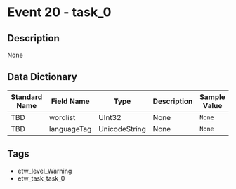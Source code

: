 # Event 20 - task_0

## Description
None

## Data Dictionary
|Standard Name|Field Name|Type|Description|Sample Value|
|---|---|---|---|---|
|TBD|wordlist|UInt32|None|`None`|
|TBD|languageTag|UnicodeString|None|`None`|

## Tags
* etw_level_Warning
* etw_task_task_0